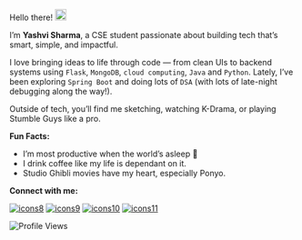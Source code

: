 <p>
  Hello there!  <img src="https://github.com/user-attachments/assets/a9cf602f-9d39-4b74-a3a2-4997e940d36c" width="20"/>
</p>

I’m **Yashvi Sharma**, a CSE student passionate about building tech that’s smart, simple, and impactful.

I love bringing ideas to life through code — from clean UIs to backend systems using `Flask`, `MongoDB`, `cloud computing`, `Java` and `Python`. 
Lately, I’ve been exploring `Spring Boot` and doing lots of `DSA` (with lots of late-night debugging along the way!).

Outside of tech, you’ll find me sketching, watching K-Drama, or playing Stumble Guys like a pro.

**Fun Facts:**
- I’m most productive when the world’s asleep 🌙
- I drink coffee like my life is dependant on it.
- Studio Ghibli movies have my heart, especially Ponyo.

<p>
  <strong>Connect with me:</strong><br>
   
  [![icons8](https://img.icons8.com/?size=48&id=qVAmFIlB2tHI&format=png&color=white)](https://leetcode.com/u/spider_gwen/)
  [![icons9](https://img.icons8.com/?size=48&id=SeeIWhVNaFtg&format=png&color=white)](https://www.instagram.com/yashvi.png/)
  [![icons10](https://img.icons8.com/?size=48&id=LwLvyr8VoMnv&format=png&color=white)](https://www.youtube.com/@yashvisharma1204)
  [![icons11](https://img.icons8.com/?size=48&id=u6S98q8qieUu&format=png&color=white)](https://yashvisharma1204.github.io/yashvi/)
</p>

<p align="left">
  <img src="https://komarev.com/ghpvc/?username=yashvisharma1204&label=Profile%20views&color=0e75b6&style=flat" alt="Profile Views" />
</p> 
